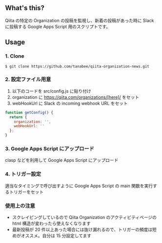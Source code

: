 ## What's this?

Qiita の特定の Organization の投稿を監視し、新着の投稿があった時に Slack に投稿する Google Apps Script 用のスクリプトです。

## Usage

### 1. Clone

```
$ git clone https://github.com/tanabee/qiita-organization-news.git
```

### 2. 設定ファイル用意

1. 以下のコードを src/config.js に貼り付け
2. organization に https://qiita.com/organizations/[here]/ をセット
3. webHookUrl に Slack の incoming webhook URL をセット

```JavaScript:src/config.js
function getConfig() {
  return {
    organization: '',
    webHookUrl: ''
  };
}
```

### 3. Google Apps Script にアップロード

clasp などを利用して Google Apps Script にアップロード

### 4. トリガー設定

適当なタイミングで呼び出すように Google Apps Script の main 関数を実行するトリガーをセット

### 使用上の注意

- スクレイピングしているので Qiita Organization のアクティビティページの html 構造が変わったら使えなくなります
- 最新投稿が 20 件以上あった場合には抜け漏れるので、トリガーの頻度は短めがオススメ。自分は 15 分設定してます
